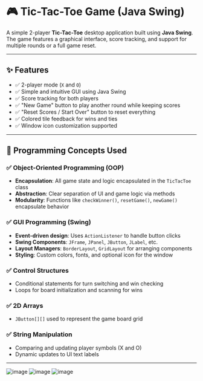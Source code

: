 # 🎮 Tic-Tac-Toe Game (Java Swing)

A simple 2-player **Tic-Tac-Toe** desktop application built using **Java Swing**. The game features a graphical interface, score tracking, and support for multiple rounds or a full game reset.

---

## ✨ Features

- ✅ 2-player mode (`X` and `O`)
- ✅ Simple and intuitive GUI using Java Swing
- ✅ Score tracking for both players
- ✅ "New Game" button to play another round while keeping scores
- ✅ "Reset Scores / Start Over" button to reset everything
- ✅ Colored tile feedback for wins and ties
- ✅ Window icon customization supported

---

## 🧠 Programming Concepts Used

### ✅ Object-Oriented Programming (OOP)
- **Encapsulation**: All game state and logic encapsulated in the `TicTacToe` class
- **Abstraction**: Clear separation of UI and game logic via methods
- **Modularity**: Functions like `checkWinner()`, `resetGame()`, `newGame()` encapsulate behavior

### ✅ GUI Programming (Swing)
- **Event-driven design**: Uses `ActionListener` to handle button clicks
- **Swing Components**: `JFrame`, `JPanel`, `JButton`, `JLabel`, etc.
- **Layout Managers**: `BorderLayout`, `GridLayout` for arranging components
- **Styling**: Custom colors, fonts, and optional icon for the window

### ✅ Control Structures
- Conditional statements for turn switching and win checking
- Loops for board initialization and scanning for wins

### ✅ 2D Arrays
- `JButton[][]` used to represent the game board grid

### ✅ String Manipulation
- Comparing and updating player symbols (X and O)
- Dynamic updates to UI text labels

---
![image](https://github.com/user-attachments/assets/aed31486-3d8f-47d4-b740-099ce8add256)
![image](https://github.com/user-attachments/assets/46c5eddf-6f1f-4597-871c-d3e80eebf8e0)
![image](https://github.com/user-attachments/assets/458a6e55-8d98-416b-843e-f29ec2bfb91b)

